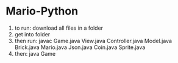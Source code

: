 # Mario-Python

1. to run: download all files in a folder
2. get into folder
3. then run: javac Game.java View.java Controller.java Model.java Brick.java Mario.java Json.java Coin.java Sprite.java
4. then: java Game
